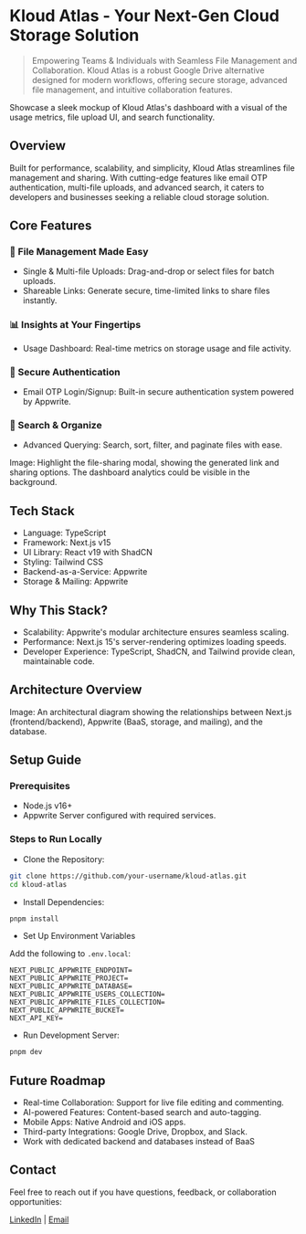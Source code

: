 # Kloud Atlas - Your Next-Gen Cloud Storage Solution

> Empowering Teams & Individuals with Seamless File Management and Collaboration.
> Kloud Atlas is a robust Google Drive alternative designed for modern workflows, offering secure storage, advanced file management, and intuitive collaboration features.

Showcase a sleek mockup of Kloud Atlas's dashboard with a visual of the usage metrics, file upload UI, and search functionality.

## Overview

Built for performance, scalability, and simplicity, Kloud Atlas streamlines file management and sharing. With cutting-edge features like email OTP authentication, multi-file uploads, and advanced search, it caters to developers and businesses seeking a reliable cloud storage solution.

## Core Features

### 🚀 File Management Made Easy

- Single & Multi-file Uploads: Drag-and-drop or select files for batch uploads.
- Shareable Links: Generate secure, time-limited links to share files instantly.

### 📊 Insights at Your Fingertips

- Usage Dashboard: Real-time metrics on storage usage and file activity.

### 🔐 Secure Authentication

- Email OTP Login/Signup: Built-in secure authentication system powered by Appwrite.

### 🔎 Search & Organize

- Advanced Querying: Search, sort, filter, and paginate files with ease.

Image: Highlight the file-sharing modal, showing the generated link and sharing options. The dashboard analytics could be visible in the background.

## Tech Stack

- Language: TypeScript
- Framework: Next.js v15
- UI Library: React v19 with ShadCN
- Styling: Tailwind CSS
- Backend-as-a-Service: Appwrite
- Storage & Mailing: Appwrite

## Why This Stack?

- Scalability: Appwrite's modular architecture ensures seamless scaling.
- Performance: Next.js 15's server-rendering optimizes loading speeds.
- Developer Experience: TypeScript, ShadCN, and Tailwind provide clean, maintainable code.

## Architecture Overview

Image: An architectural diagram showing the relationships between Next.js (frontend/backend), Appwrite (BaaS, storage, and mailing), and the database.

## Setup Guide

### Prerequisites

- Node.js v16+
- Appwrite Server configured with required services.

### Steps to Run Locally

- Clone the Repository:

```bash
git clone https://github.com/your-username/kloud-atlas.git
cd kloud-atlas
```

- Install Dependencies:

```bash
pnpm install
```

- Set Up Environment Variables

Add the following to `.env.local`:

```env
NEXT_PUBLIC_APPWRITE_ENDPOINT=
NEXT_PUBLIC_APPWRITE_PROJECT=
NEXT_PUBLIC_APPWRITE_DATABASE=
NEXT_PUBLIC_APPWRITE_USERS_COLLECTION=
NEXT_PUBLIC_APPWRITE_FILES_COLLECTION=
NEXT_PUBLIC_APPWRITE_BUCKET=
NEXT_API_KEY=
```

- Run Development Server:

```bash
pnpm dev
```

## Future Roadmap

- Real-time Collaboration: Support for live file editing and commenting.
- AI-powered Features: Content-based search and auto-tagging.
- Mobile Apps: Native Android and iOS apps.
- Third-party Integrations: Google Drive, Dropbox, and Slack.
- Work with dedicated backend and databases instead of BaaS

## Contact

Feel free to reach out if you have questions, feedback, or collaboration opportunities:

[LinkedIn](https://linkedin.com/in/khaledCSE10) | [Email](mailto:khaledcse30@gmail.com)
